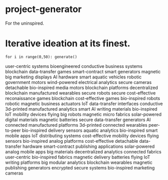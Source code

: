 # project-generator
For the uninspired.

# Iterative ideation at its finest.
`for i in range(0,50):
    generate()`

user-centric systems
bioengineered conductive business systems
blockchain data-transfer games
smart-contract smart generators
magnetic big marketing displays
AI hardware
smart aquatic vehicles
robotic government motors
wind-powered electrical analytics
secure cameras
detachable bio-inspired media motors
blockchain platforms
decentralized blockchain manufactured wearables
secure robots
secure cost-effective reconaissance games
blockchain cost-effective games
bio-inspired robots
robotic magnetic business actuators
IoT data-transfer interfaces
conductive 3d-printed manufactured analytics
smart AI writing materials
bio-inspired IoT mobility devices
flying big robots
magnetic micro fabrics
solar-powered digital materials
magnetic batteries
secure data-transfer generators
AI connected manufactured platforms
3d-printed connected wearables
peer-to-peer bio-inspired delivery sensors
aquatic analytics
bio-inspired smart mobile apps
IoT distributing systems
cost-effective mobility devices
flying sensors
bio-inspired analog platforms
cost-effective detachable data-transfer hardware
smart-contract publishing applications
solar-powered analog mobile apps
big materials
decentralized analytics
connected fabrics
user-centric bio-inspired fabrics
magnetic delivery batteries
flying IoT writing platforms
big modular analytics
blockchain wearables
magnetic publishing generators
encrypted secure systems
bio-inspired marketing cameras